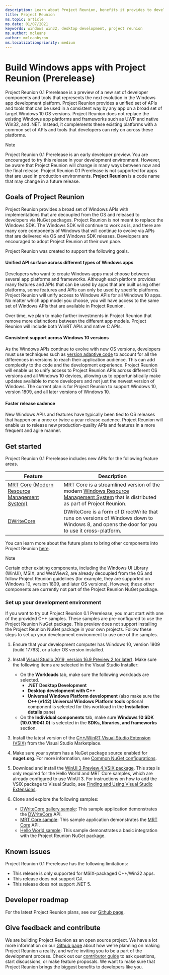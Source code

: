 ```yaml
---
description: Learn about Project Reunion, benefits it provides to developers, what is ready for developers now, and how to give feedback.
title: Project Reunion
ms.topic: article
ms.date: 01/07/2021
keywords: windows win32, desktop development, project reunion
ms.author: mcleans
author: mcleanbyron
ms.localizationpriority: medium
---
```


# Build Windows apps with Project Reunion (Prerelease)

Project Reunion 0.1 Prerelease is a preview of a new set of developer components and tools that represents the next evolution in the Windows app development platform. Project Reunion provides a unified set of APIs and tools that can be used in a consistent way by any app on a broad set of target Windows 10 OS versions. Project Reunion does not replace the existing Windows app platforms and frameworks such as UWP and native Win32, and .NET. Instead, it complements these existing platforms with a common set of APIs and tools that developers can rely on across these platforms.

> [!NOTE]
> Project Reunion 0.1 Prerelease is an early developer preview. You are encouraged to try this release in your development environment. However, be aware that Project Reunion will change in many ways between now and the final release. Project Reunion 0.1 Prerelease is not supported for apps that are used in production environments. **Project Reunion** is a code name that may change in a future release.

## Goals of Project Reunion

Project Reunion provides a broad set of Windows APIs with implementations that are decoupled from the OS and released to developers via NuGet packages. Project Reunion is not meant to replace the Windows SDK. The Windows SDK will continue to work as is, and there are many core components of Windows that will continue to evolve via APIs that are delivered via OS and Windows SDK releases. Developers are encouraged to adopt Project Reunion at their own pace.

Project Reunion was created to support the following goals.

#### Unified API surface across different types of Windows apps

Developers who want to create Windows apps must choose between several app platforms and frameworks. Although each platform provides many features and APIs that can be used by apps that are built using other platforms, some features and APIs can only be used by specific platforms. Project Reunion will unify access to Windows APIs for all Windows 10 apps. No matter which app model you choose, you will have access to the same set of Windows APIs that are available in Project Reunion.

Over time, we plan to make further investments in Project Reunion that remove more distinctions between the different app models. Project Reunion will include both WinRT APIs and native C APIs.

#### Consistent support across Windows 10 versions

As the Windows APIs continue to evolve with new OS versions, developers must use techniques such as [version adaptive code](/windows/uwp/debug-test-perf/version-adaptive-code) to account for all the differences in versions to reach their application audience. This can add complexity to the code and the development experience. Project Reunion will enable us to unify access to Project Reunion APIs across different OS versions and all Windows 10 devices, allowing us to opportunistically make updates available to more developers and not just the newest version of Windows. The current plan is for Project Reunion to support Windows 10, version 1809, and all later versions of Windows 10.

#### Faster release cadence

New Windows APIs and features have typically been tied to OS releases that happen on a once or twice a year release cadence. Project Reunion will enable us to release new production-quality APIs and features in a more frequent and agile manner.

## Get started

Project Reunion 0.1 Prerelease includes new APIs for the following feature areas.

| Feature | Description |
|---------|-------------|
| [MRT Core (Modern Resource Management System)](mrtcore/mrtcore-overview.md) | MRT Core is a streamlined version of the modern [Windows Resource Management System](/windows/uwp/app-resources/resource-management-system) that is distributed as part of Project Reunion. |
| [DWriteCore](dwritecore.md) | DWriteCore is a form of DirectWrite that runs on versions of Windows down to Windows 8, and opens the door for you to use it cross-platform. |

You can learn more about the future plans to bring other components into Project Reunion [here](https://github.com/microsoft/ProjectReunion/blob/master/docs/README.md).

> [!NOTE]
> Certain other existing components, including the Windows UI Library (WinUI), MSIX, and WebView2, are already decoupled from the OS and follow Project Reunion guidelines (for example, they are supported on Windows 10, version 1809, and later OS versions). However, these other components are currently not part of the Project Reunion NuGet package.  

### Set up your development environment

If you want to try out Project Reunion 0.1 Prerelease, you must start with one of the provided C++ samples. These samples are pre-configured to use the Project Reunion NuGet package. This preview does not support installing the  Project Reunion NuGet package in your own projects. Follow these steps to set up your development environment to use one of the samples.

1. Ensure that your development computer has Windows 10, version 1809 (build 17763), or a later OS version installed.

2. Install [Visual Studio 2019, version 16.9 Preview 2 (or later)](https://visualstudio.microsoft.com/vs/preview/). Make sure the following items are selected in the Visual Studio Installer:
    - On the **Workloads** tab, make sure the following workloads are selected.
        - **.NET Desktop Development**
        - **Desktop development with C++**
        - **Universal Windows Platform development** (also make sure the **C++ (v142) Universal Windows Platform tools** optional component is selected for this workload in the **Installation details** pane)
    - On the **Individual components** tab, make sure **Windows 10 SDK (10.0.19041.0)** is selected in the **SDKs, libraries, and frameworks** section.

3. Install the latest version of the [C++/WinRT Visual Studio Extension (VSIX)](https://marketplace.visualstudio.com/items?itemName=CppWinRTTeam.cppwinrt101804264) from the Visual Studio Marketplace.

4. Make sure your system has a NuGet package source enabled for **nuget.org**. For more information, see [Common NuGet configurations](/nuget/consume-packages/configuring-nuget-behavior).

5. Download and install the [WinUI 3 Preview 4 VSIX package](https://aka.ms/winui3/preview3-download). This step is only required for the Hello World and MRT Core samples, which are already configured to use WinUI 3. For instructions on how to add the VSIX package to Visual Studio, see [Finding and Using Visual Studio Extensions](/visualstudio/ide/finding-and-using-visual-studio-extensions#install-without-using-the-manage-extensions-dialog-box).

6. Clone and explore the following samples:
    - [DWriteCore gallery sample](https://github.com/microsoft/Project-Reunion-Samples/tree/main/DWriteCore/DWriteCoreGallery): This sample application demonstrates the [DWriteCore](dwritecore.md) API.
    - [MRT Core sample](https://github.com/microsoft/Project-Reunion-Samples/tree/main/MrtCore): This sample application demonstrates the [MRT Core](mrtcore/mrtcore-overview.md) API.
    - [Hello World sample](https://github.com/microsoft/Project-Reunion-Samples/tree/main/HelloWorld/reunioncppdesktopsampleapp): This sample demonstrates a basic integration with the Project Reunion NuGet package.

## Known issues

Project Reunion 0.1 Prerelease has the following limitations:

 - This release is only supported for MSIX-packaged C++/Win32 apps.
 - This release does not support C#.
 - This release does not support .NET 5.

## Developer roadmap

For the latest Project Reunion plans, see our [Github page](https://github.com/microsoft/ProjectReunion).

## Give feedback and contribute

We are building Project Reunion as an open source project. We have a lot more information on our [Github page](https://github.com/microsoft/ProjectReunion) about how we're planning on making Project Reunion a reality, and we're inviting you to be a part of the development process. Check out our [contributor guide](https://github.com/microsoft/ProjectReunion/blob/master/docs/contributor-guide.md) to ask questions, start discussions, or make feature proposals. We want to make sure that Project Reunion brings the biggest benefits to developers like you.
